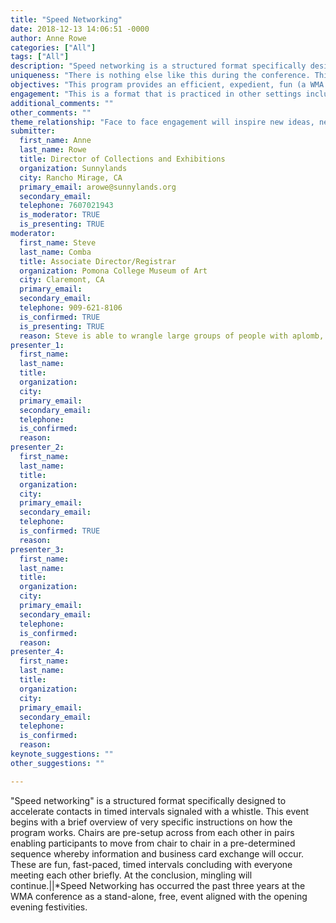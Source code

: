 ```yaml
---
title: "Speed Networking"
date: 2018-12-13 14:06:51 -0000
author: Anne Rowe
categories: ["All"]
tags: ["All"]
description: "Speed networking is a structured format specifically designed to accelerate contacts in timed intervals signaled with a whistle. This event begins with a brief overview of very specific instructions on how the program works. Chairs are pre-setup across from each other in pairs enabling participants to move from chair to chair in a pre-determined sequence whereby information and business card exchange will occur. These are fun, fast-paced, timed intervals concluding with everyone meeting each other briefly. At the conclusion, mingling will continue. Speed Networking has occurred the past three years at the WMA conference as a stand-alone, free, event aligned with the opening evening festivities."
uniqueness: "There is nothing else like this during the conference. This program provides structured one on one introductions in a fun, relaxed, jovial environment."
objectives: "This program provides an efficient, expedient, fun (a WMA core value) data exchange event for attendees to kick off the conference. We create a uniquely 'safe' and fun environment for everyone who enters the space with warm welcomes and humor. This works well for all personality types ranging from shy to outgoing. <br>POTENTIAL OUTCOMES: Sitting across from many new faces exchanging cards in a humorous, light-hearted format accelerates the ice-breaking process enabling deeper networking potential to occur throughout the subsequent days of the conference."
engagement: "This is a format that is practiced in other settings including corporate conferences. Participants have very clear instructions of where and how to start and how to move through the room with every blow of the referee's whistle. With clear instructions, participants will have no social obligation accept to follow the directions."
additional_comments: ""
other_comments: ""
theme_relationship: "Face to face engagement will inspire new ideas, new relationships, new contacts, and/or new friends. Specific stories of what participants hope to achieve in the short and long term and what they need to get there will inspire some interesting conversations and potential connections."
submitter:
  first_name: Anne
  last_name: Rowe
  title: Director of Collections and Exhibitions
  organization: Sunnylands
  city: Rancho Mirage, CA
  primary_email: arowe@sunnylands.org
  secondary_email:
  telephone: 7607021943
  is_moderator: TRUE
  is_presenting: TRUE
moderator:
  first_name: Steve
  last_name: Comba
  title: Associate Director/Registrar
  organization: Pomona College Museum of Art
  city: Claremont, CA
  primary_email:
  secondary_email:
  telephone: 909-621-8106
  is_confirmed: TRUE
  is_presenting: TRUE
  reason: Steve is able to wrangle large groups of people with aplomb, humor, and enthusiasm. He will be in costume.
presenter_1:
  first_name:
  last_name:
  title:
  organization:
  city:
  primary_email:
  secondary_email:
  telephone:
  is_confirmed:
  reason:
presenter_2:
  first_name:
  last_name:
  title:
  organization:
  city:
  primary_email:
  secondary_email:
  telephone:
  is_confirmed: TRUE
  reason:
presenter_3:
  first_name:
  last_name:
  title:
  organization:
  city:
  primary_email:
  secondary_email:
  telephone:
  is_confirmed:
  reason:
presenter_4:
  first_name:
  last_name:
  title:
  organization:
  city:
  primary_email:
  secondary_email:
  telephone:
  is_confirmed:
  reason:
keynote_suggestions: ""
other_suggestions: ""

---
```

"Speed networking" is a structured format specifically designed to accelerate contacts in timed intervals signaled with a whistle. This event begins with a brief overview of very specific instructions on how the program works. Chairs are pre-setup across from each other in pairs enabling participants to move from chair to chair in a pre-determined sequence whereby information and business card exchange will occur. These are fun, fast-paced, timed intervals concluding with everyone meeting each other briefly. At the conclusion, mingling will continue.||*Speed Networking has occurred the past three years at the WMA conference as a stand-alone, free, event aligned with the opening evening festivities.
